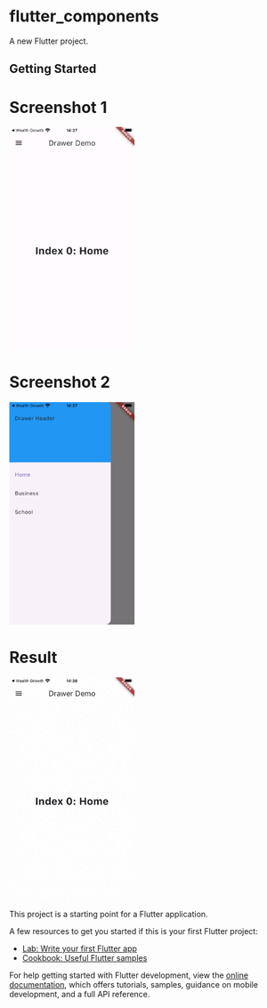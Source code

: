 # flutter_components

A new Flutter project.

## Getting Started

# Screenshot 1
<img src="https://github.com/Mirzaazmath/flutter_components/blob/drawer/assets/screenshot1.png" height="400">

# Screenshot 2
<img src="https://github.com/Mirzaazmath/flutter_components/blob/drawer/assets/screenshot2.png" height="400">


# Result
<img src="https://github.com/Mirzaazmath/flutter_components/blob/drawer/assets/result.gif" height="400">

This project is a starting point for a Flutter application.

A few resources to get you started if this is your first Flutter project:

- [Lab: Write your first Flutter app](https://docs.flutter.dev/get-started/codelab)
- [Cookbook: Useful Flutter samples](https://docs.flutter.dev/cookbook)

For help getting started with Flutter development, view the
[online documentation](https://docs.flutter.dev/), which offers tutorials,
samples, guidance on mobile development, and a full API reference.
